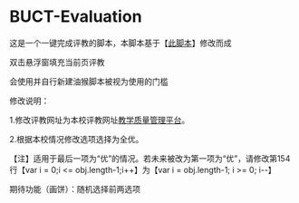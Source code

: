 # BUCT-Evaluation
这是一个一键完成评教的脚本，本脚本基于【[此脚本](https://github.com/Li7777777/tustPJ)】修改而成

双击悬浮窗填充当前页评教

会使用并自行新建油猴脚本被视为使用的门槛


修改说明：

1.修改评教网址为本校评教网址[教学质量管理平台](https://jpv2-2.mycospxk.com/wx/ver2.33.0/index.html?v=2.33.0#/user/login)。

2.根据本校情况修改选项选择为全优。

【注】适用于最后一项为“优”的情况。若未来被改为第一项为“优”，请修改第154行【var i = 0;i <= obj.length-1;i++】为【var i = obj.length-1; i >= 0; i--】


期待功能（画饼）：随机选择前两选项
